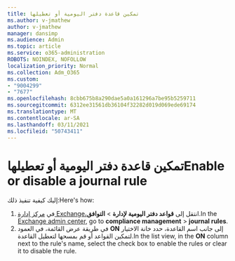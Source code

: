 ```yaml
---
title: تمكين قاعدة دفتر اليومية أو تعطيلها
ms.author: v-jmathew
author: v-jmathew
manager: dansimp
ms.audience: Admin
ms.topic: article
ms.service: o365-administration
ROBOTS: NOINDEX, NOFOLLOW
localization_priority: Normal
ms.collection: Adm_O365
ms.custom:
- "9004299"
- "7677"
ms.openlocfilehash: 8cbb675b8a290dae5a0a161296a7be95b5259711
ms.sourcegitcommit: 6312ee31561db36104f32282d019d069ede69174
ms.translationtype: MT
ms.contentlocale: ar-SA
ms.lasthandoff: 03/11/2021
ms.locfileid: "50743411"
---
```

# <a name="enable-or-disable-a-journal-rule"></a><span data-ttu-id="aec42-102">تمكين قاعدة دفتر اليومية أو تعطيلها</span><span class="sxs-lookup"><span data-stu-id="aec42-102">Enable or disable a journal rule</span></span>

<span data-ttu-id="aec42-103">إليك كيفية تنفيذ ذلك:</span><span class="sxs-lookup"><span data-stu-id="aec42-103">Here's how:</span></span>

1. <span data-ttu-id="aec42-104">في [مركز إدارة Exchange،](https://go.microsoft.com/fwlink/p/?linkid=2059104)انتقل إلى **قواعد دفتر اليومية لإدارة**  >  **التوافق**.</span><span class="sxs-lookup"><span data-stu-id="aec42-104">In the [Exchange admin center](https://go.microsoft.com/fwlink/p/?linkid=2059104), go to **compliance management** > **journal rules**.</span></span>
2. <span data-ttu-id="aec42-105">في طريقة عرض القائمة، في العمود **ON** إلى جانب اسم القاعدة، حدد خانة الاختيار لتمكين القواعد أو قم بمسحها لتعطيل القاعدة.</span><span class="sxs-lookup"><span data-stu-id="aec42-105">In the list view, in the **ON** column next to the rule's name, select the check box to enable the rules or clear it to disable the rule.</span></span>
